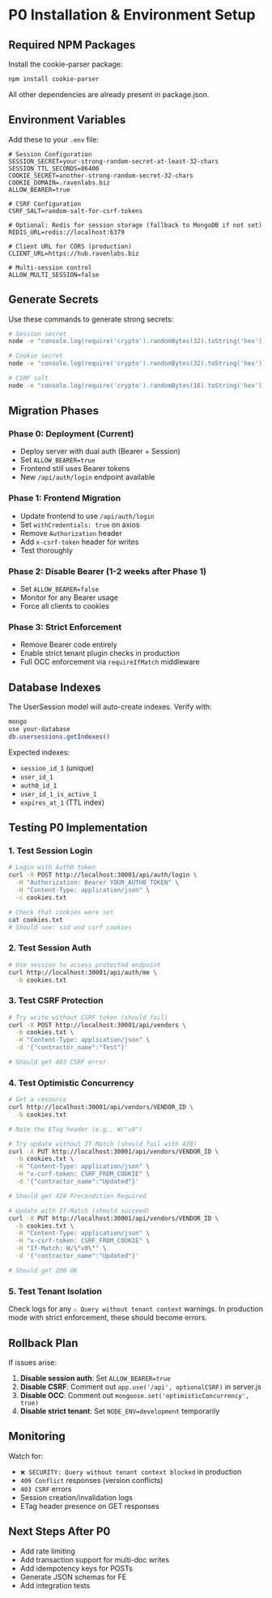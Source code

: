# P0 Installation & Environment Setup

## Required NPM Packages

Install the cookie-parser package:

```bash
npm install cookie-parser
```

All other dependencies are already present in package.json.

## Environment Variables

Add these to your `.env` file:

```env
# Session Configuration
SESSION_SECRET=your-strong-random-secret-at-least-32-chars
SESSION_TTL_SECONDS=86400
COOKIE_SECRET=another-strong-random-secret-32-chars
COOKIE_DOMAIN=.ravenlabs.biz
ALLOW_BEARER=true

# CSRF Configuration  
CSRF_SALT=random-salt-for-csrf-tokens

# Optional: Redis for session storage (fallback to MongoDB if not set)
REDIS_URL=redis://localhost:6379

# Client URL for CORS (production)
CLIENT_URL=https://hub.ravenlabs.biz

# Multi-session control
ALLOW_MULTI_SESSION=false
```

## Generate Secrets

Use these commands to generate strong secrets:

```bash
# Session secret
node -e "console.log(require('crypto').randomBytes(32).toString('hex'))"

# Cookie secret
node -e "console.log(require('crypto').randomBytes(32).toString('hex'))"

# CSRF salt
node -e "console.log(require('crypto').randomBytes(16).toString('hex'))"
```

## Migration Phases

### Phase 0: Deployment (Current)
- Deploy server with dual auth (Bearer + Session)
- Set `ALLOW_BEARER=true`
- Frontend still uses Bearer tokens
- New `/api/auth/login` endpoint available

### Phase 1: Frontend Migration
- Update frontend to use `/api/auth/login`
- Set `withCredentials: true` on axios
- Remove `Authorization` header
- Add `x-csrf-token` header for writes
- Test thoroughly

### Phase 2: Disable Bearer (1-2 weeks after Phase 1)
- Set `ALLOW_BEARER=false`
- Monitor for any Bearer usage
- Force all clients to cookies

### Phase 3: Strict Enforcement
- Remove Bearer code entirely
- Enable strict tenant plugin checks in production
- Full OCC enforcement via `requireIfMatch` middleware

## Database Indexes

The UserSession model will auto-create indexes. Verify with:

```bash
mongo
use your-database
db.usersessions.getIndexes()
```

Expected indexes:
- `session_id_1` (unique)
- `user_id_1`
- `auth0_id_1`
- `user_id_1_is_active_1`
- `expires_at_1` (TTL index)

## Testing P0 Implementation

### 1. Test Session Login

```bash
# Login with Auth0 token
curl -X POST http://localhost:30001/api/auth/login \
  -H "Authorization: Bearer YOUR_AUTH0_TOKEN" \
  -H "Content-Type: application/json" \
  -c cookies.txt

# Check that cookies were set
cat cookies.txt
# Should see: sid and csrf cookies
```

### 2. Test Session Auth

```bash
# Use session to access protected endpoint
curl http://localhost:30001/api/auth/me \
  -b cookies.txt
```

### 3. Test CSRF Protection

```bash
# Try write without CSRF token (should fail)
curl -X POST http://localhost:30001/api/vendors \
  -b cookies.txt \
  -H "Content-Type: application/json" \
  -d '{"contractor_name":"Test"}'

# Should get 403 CSRF error
```

### 4. Test Optimistic Concurrency

```bash
# Get a resource
curl http://localhost:30001/api/vendors/VENDOR_ID \
  -b cookies.txt

# Note the ETag header (e.g., W/"v0")

# Try update without If-Match (should fail with 428)
curl -X PUT http://localhost:30001/api/vendors/VENDOR_ID \
  -b cookies.txt \
  -H "Content-Type: application/json" \
  -H "x-csrf-token: CSRF_FROM_COOKIE" \
  -d '{"contractor_name":"Updated"}'

# Should get 428 Precondition Required

# Update with If-Match (should succeed)
curl -X PUT http://localhost:30001/api/vendors/VENDOR_ID \
  -b cookies.txt \
  -H "Content-Type: application/json" \
  -H "x-csrf-token: CSRF_FROM_COOKIE" \
  -H "If-Match: W/\"v0\"" \
  -d '{"contractor_name":"Updated"}'

# Should get 200 OK
```

### 5. Test Tenant Isolation

Check logs for any `⚠️ Query without tenant context` warnings. In production mode with strict enforcement, these should become errors.

## Rollback Plan

If issues arise:

1. **Disable session auth**: Set `ALLOW_BEARER=true`
2. **Disable CSRF**: Comment out `app.use('/api', optionalCSRF)` in server.js
3. **Disable OCC**: Comment out `mongoose.set('optimisticConcurrency', true)`
4. **Disable strict tenant**: Set `NODE_ENV=development` temporarily

## Monitoring

Watch for:
- `❌ SECURITY: Query without tenant context blocked` in production
- `409 Conflict` responses (version conflicts)
- `403 CSRF` errors
- Session creation/invalidation logs
- ETag header presence on GET responses

## Next Steps After P0

- Add rate limiting
- Add transaction support for multi-doc writes
- Add idempotency keys for POSTs
- Generate JSON schemas for FE
- Add integration tests

